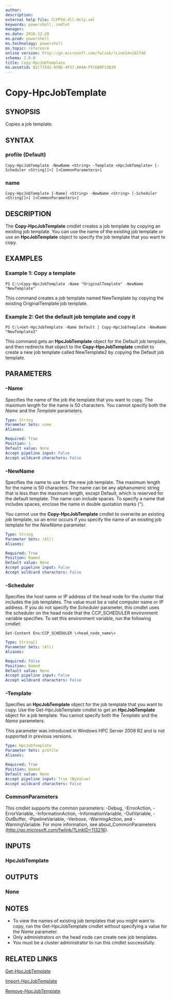 ```yaml
---
author:
description:
external help file: CCPPSH.dll-Help.xml
keywords: powershell, cmdlet
manager:
ms.date: 2016-12-20
ms.prod: powershell
ms.technology: powershell
ms.topic: reference
online version: http://go.microsoft.com/fwlink/?LinkId=182740
schema: 2.0.0
title: Copy-HpcJobTemplate
ms.assetid: 81C71542-45B6-4F57-8A4A-FFC6B8F33B30
---
```


# Copy-HpcJobTemplate

## SYNOPSIS
Copies a job template.

## SYNTAX

### profile (Default)
```
Copy-HpcJobTemplate -NewName <String> -Template <HpcJobTemplate> [-Scheduler <String[]>] [<CommonParameters>]
```

### name
```
Copy-HpcJobTemplate [-Name] <String> -NewName <String> [-Scheduler <String[]>] [<CommonParameters>]
```

## DESCRIPTION
The **Copy-HpcJobTemplate** cmdlet creates a job template by copying an existing job template.
You can use the name of the existing job template or use an **HpcJobTemplate** object to specify the job template that you want to copy.

## EXAMPLES

### Example 1: Copy a template
```
PS C:\>Copy-HpcJobTemplate -Name "OriginalTemplate" -NewName "NewTemplate"
```

This command creates a job template named NewTemplate by copying the existing OriginalTemplate job template.

### Example 2: Get the default job template and copy it
```
PS C:\>Get-HpcJobTemplate -Name Default | Copy-HpcJobTemplate -NewName "NewTemplate2"
```

This command gets an **HpcJobTemplate** object for the Default job template, and then redirects that object to the **Copy-HpcJobTemplate** cmdlet to create a new job template called NewTemplate2 by copying the Default job template.

## PARAMETERS

### -Name
Specifies the name of the job the template that you want to copy.
The maximum length for the name is 50 characters.
You cannot specify both the *Name* and the *Template* parameters.

```yaml
Type: String
Parameter Sets: name
Aliases:

Required: True
Position: 1
Default value: None
Accept pipeline input: False
Accept wildcard characters: False
```

### -NewName
Specifies the name to use for the new job template.
The maximum length for the name is 50 characters.
The name can be any alphanumeric string that is less than the maximum length, except Default, which is reserved for the default template.
The name can include spaces.
To specify a name that includes spaces, enclose the name in double quotation marks (").

You cannot use the **Copy-HpcJobTemplate** cmdlet to overwrite an existing job template, so an error occurs if you specify the name of an existing job template for the *NewName* parameter.

```yaml
Type: String
Parameter Sets: (All)
Aliases:

Required: True
Position: Named
Default value: None
Accept pipeline input: False
Accept wildcard characters: False
```

### -Scheduler
Specifies the host name or IP address of the head node for the cluster that includes the job templates.
The value must be a valid computer name or IP address.
If you do not specify the *Scheduler* parameter, this cmdlet uses the scheduler on the head node that the CCP_SCHEDULER environment variable specifies.
To set this environment variable, run the following cmdlet:

`Set-Content Env:CCP_SCHEDULER \<head_node_name\>`

```yaml
Type: String[]
Parameter Sets: (All)
Aliases:

Required: False
Position: Named
Default value: None
Accept pipeline input: False
Accept wildcard characters: False
```

### -Template
Specifies an **HpcJobTemplate** object for the job template that you want to copy.
Use the Get-HpcJobTemplate cmdlet to get an **HpcJobTemplate** object for a job template.
You cannot specify both the *Template* and the *Name* parameters.

This parameter was introduced in Windows HPC Server 2008 R2 and is not supported in previous versions.

```yaml
Type: HpcJobTemplate
Parameter Sets: profile
Aliases:

Required: True
Position: Named
Default value: None
Accept pipeline input: True (ByValue)
Accept wildcard characters: False
```

### CommonParameters
This cmdlet supports the common parameters: -Debug, -ErrorAction, -ErrorVariable, -InformationAction, -InformationVariable, -OutVariable, -OutBuffer, -PipelineVariable, -Verbose, -WarningAction, and -WarningVariable. For more information, see about_CommonParameters (http://go.microsoft.com/fwlink/?LinkID=113216).

## INPUTS

### HpcJobTemplate

## OUTPUTS

### None

## NOTES
* To view the names of existing job templates that you might want to copy, run the Get-HpcJobTemplate cmdlet without specifying a value for the *Name* parameter.
* Only administrators on the head node can create new job templates.
* You must be a cluster administrator to run this cmdlet successfully.

## RELATED LINKS

[Get-HpcJobTemplate](./Get-HpcJobTemplate.md)

[Import-HpcJobTemplate](./Import-HpcJobTemplate.md)

[Remove-HpcJobTemplate](./Remove-HpcJobTemplate.md)

